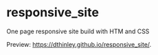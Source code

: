 # responsive_site
One page responsive site build with HTM and CSS 

Preview: https://dthinley.github.io/responsive_site/.
